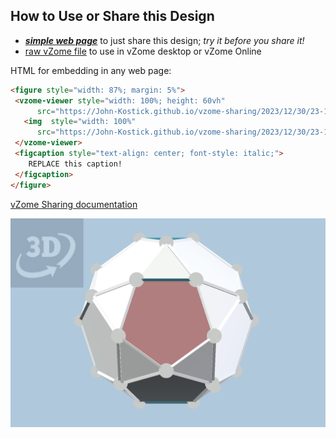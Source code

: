 
## How to Use or Share this Design

 - [***simple web page***](<https://John-Kostick.github.io/vzome-sharing/2023/12/30/23-10-16-J21-Elongated-pentagonal-rotunda-Polygon30/>) to just share this design; *try it before you share it!*
 - [raw vZome file](<https://raw.githubusercontent.com/John-Kostick/vzome-sharing/main/2023/12/30/23-10-16-J21-Elongated-pentagonal-rotunda-Polygon30/J21-Elongated-pentagonal-rotunda-Polygon30.vZome>) to use in vZome desktop or vZome Online
 
 HTML for embedding in any web page:
 ```html
<figure style="width: 87%; margin: 5%">
  <vzome-viewer style="width: 100%; height: 60vh"
       src="https://John-Kostick.github.io/vzome-sharing/2023/12/30/23-10-16-J21-Elongated-pentagonal-rotunda-Polygon30/J21-Elongated-pentagonal-rotunda-Polygon30.vZome" >
    <img  style="width: 100%"
       src="https://John-Kostick.github.io/vzome-sharing/2023/12/30/23-10-16-J21-Elongated-pentagonal-rotunda-Polygon30/J21-Elongated-pentagonal-rotunda-Polygon30.png" >
  </vzome-viewer>
  <figcaption style="text-align: center; font-style: italic;">
     REPLACE this caption!
  </figcaption>
</figure>
 ```

[vZome Sharing documentation](https://vzome.github.io/vzome/sharing.html#how-it-works)

![Image](<J21-Elongated-pentagonal-rotunda-Polygon30.png>)

